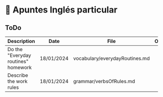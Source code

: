 # 📝 Apuntes Inglés particular

## ToDo 

| Description |  Date | File | Observations | 
| ----------- | ----------- | ----------- | ----------- | 
| Do the "Everyday routines" homework | 18/01/2024 | vocabulary/everydayRoutines.md | |
| Describe the work rules | 18/01/2024 | grammar/verbsOfRules.md | |
